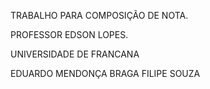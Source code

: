 TRABALHO PARA COMPOSIÇÃO DE NOTA.

PROFESSOR EDSON LOPES.

UNIVERSIDADE DE FRANCANA



EDUARDO MENDONÇA BRAGA
FILIPE SOUZA